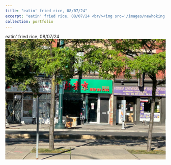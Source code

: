 ```yaml
---
title: "eatin' fried rice, 08/07/24"
excerpt: "eatin' fried rice, 08/07/24 <br/><img src='/images/newhoking.jpeg'>"
collection: portfolio
---
```


eatin' fried rice, 08/07/24 <br/><img src='/images/newhoking.jpeg'>
